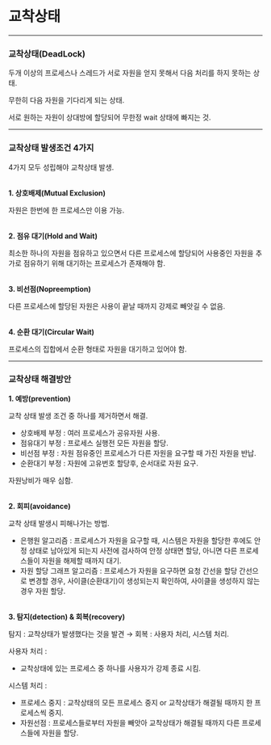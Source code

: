 # 교착상태

---

### 교착상태(DeadLock)

두개 이상의 프로세스나 스레드가 서로 자원을 얻지 못해서 다음 처리를 하지 못하는 상태.

무한히 다음 자원을 기다리게 되는 상태.

서로 원하는 자원이 상대방에 할당되어 무한정 wait 상태에 빠지는 것.

---

### 교착상태 발생조건 4가지

4가지 모두 성립해야 교착상태 발생.
</br></br>

**1. 상호배제(Mutual Exclusion)**

자원은 한번에 한 프로세스만 이용 가능.
</br></br>

**2. 점유 대기(Hold and Wait)**

최소한 하나의 자원을 점유하고 있으면서 다른 프로세스에 할당되어 사용중인 자원을 추가로 점유하기 위해 대기하는 프로세스가 존재해야 함.
</br></br>

**3. 비선점(Nopreemption)**

다른 프로세스에 할당된 자원은 사용이 끝날 때까지 강제로 빼앗길 수 없음.
</br></br>

**4. 순환 대기(Circular Wait)**

프로세스의 집합에서 순환 형태로 자원을 대기하고 있어야 함.

---

### 교착상태 해결방안

**1. 예방(prevention)**

교착 상태 발생 조건 중 하나를 제거하면서 해결.

- 상호배제 부정 : 여러 프로세스가 공유자원 사용.
- 점유대기 부정 : 프로세스 실행전 모든 자원을 할당.
- 비선점 부정 : 자원 점유중인 프로세스가 다른 자원을 요구할 때 가진 자원을 반납.
- 순환대기 부정 : 자원에 고유번호 할당후, 순서대로 자원 요구.

자원낭비가 매우 심함.
</br></br>

**2. 회피(avoidance)**

교착 상태 발생시 피해나가는 방법.

- 은행원 알고리즘 : 프로세스가 자원을 요구할 때, 시스템은 자원을 할당한 후에도 안정 상태로 남아있게 되는지 사전에 검사하여 안정 상태면 할당, 아니면 다른 프로세스들이 자원을 해제할 때까지 대기.
- 자원 할당 그래프 알고리즘 : 프로세스가 자원을 요구하면 요청 간선을 할당 간선으로 변경할 경우, 사이클(순환대기)이 생성되는지 확인하여, 사이클을 생성하지 않는 경우 자원 할당.
</br></br>

**3. 탐지(detection) & 회복(recovery)**

탐지 : 교착상태가 발생했다는 것을 발견 → 회복 : 사용자 처리, 시스템 처리.

사용자 처리 :

- 교착상태에 있는 프로세스 중 하나를 사용자가 강제 종료 시킴.

시스템 처리 :

- 프로세스 중지 : 교착상태의 모든 프로세스 중지 or 교착상태가 해결될 때까지 한 프로세스씩 중지.
- 자원선점 : 프로세스들로부터 자원을 빼앗아 교착상태가 해결될 때까지 다른 프로세스들에 자원을 할당.

